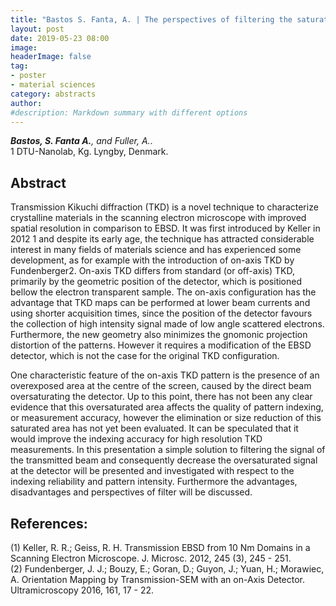 ```yaml
---
title: "Bastos S. Fanta, A. | The perspectives of filtering the saturated signal for on-axis TKD"
layout: post
date: 2019-05-23 08:00
image:
headerImage: false
tag:
- poster
- material sciences
category: abstracts
author:
#description: Markdown summary with different options
---
```


_**Bastos, S. Fanta A.**, and Fuller, A._.<br/>
1 DTU-Nanolab, Kg. Lyngby, Denmark.<br/>


## Abstract

Transmission Kikuchi diffraction (TKD) is a novel technique to characterize crystalline materials in the scanning electron microscope with improved spatial resolution in comparison to EBSD. It was first introduced by Keller in 2012 1 and despite its early age, the technique has attracted considerable interest in many fields of materials science and has experienced some development, as for example with the introduction of on-axis TKD by Fundenberger2. On-axis TKD differs from standard (or off-axis) TKD, primarily by the geometric position of the detector, which is positioned bellow the electron transparent sample. The on-axis configuration has the advantage that TKD maps can be performed at lower beam currents and using shorter acquisition times, since the position of the detector favours the collection of high intensity signal made of low angle scattered electrons. Furthermore, the new geometry also minimizes the gnomonic projection distortion of the patterns. However it requires a modification of the EBSD detector, which is not the case for the original TKD configuration.<br/>

One characteristic feature of the on-axis TKD pattern is the presence of an overexposed area at the centre of the screen, caused by the direct beam oversaturating the detector. Up to this point, there has not been any clear evidence that this oversaturated area affects the quality of pattern indexing, or measurement accuracy, however the elimination or size reduction of this saturated area has not yet been evaluated. It can be speculated that it would improve the indexing accuracy for high resolution TKD measurements. In this presentation a simple solution to filtering the signal of the transmitted beam and consequently decrease the oversaturated signal at the detector will be presented and investigated with respect to the indexing reliability and pattern intensity. Furthermore the advantages, disadvantages and perspectives of filter will be discussed.<br/>

## References:
(1) Keller, R. R.; Geiss, R. H. Transmission EBSD from 10 Nm Domains in a Scanning Electron Microscope. J. Microsc. 2012, 245 (3), 245 - 251.<br/>
(2) Fundenberger, J. J.; Bouzy, E.; Goran, D.; Guyon, J.; Yuan, H.; Morawiec, A. Orientation Mapping by Transmission-SEM with an on-Axis Detector. Ultramicroscopy 2016, 161, 17 - 22.<br/>
